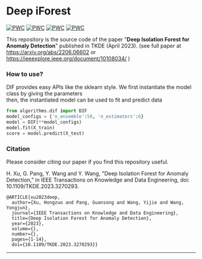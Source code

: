 # Deep iForest

[![PWC](https://img.shields.io/endpoint.svg?url=https://paperswithcode.com/badge/deep-isolation-forest-for-anomaly-detection/anomaly-detection-on-kaggle-credit-card-fraud)](https://paperswithcode.com/sota/anomaly-detection-on-kaggle-credit-card-fraud?p=deep-isolation-forest-for-anomaly-detection)
[![PWC](https://img.shields.io/endpoint.svg?url=https://paperswithcode.com/badge/deep-isolation-forest-for-anomaly-detection/anomaly-detection-on-forest-covertype)](https://paperswithcode.com/sota/anomaly-detection-on-forest-covertype?p=deep-isolation-forest-for-anomaly-detection)
[![PWC](https://img.shields.io/endpoint.svg?url=https://paperswithcode.com/badge/deep-isolation-forest-for-anomaly-detection/anomaly-detection-on-nb15-backdoor)](https://paperswithcode.com/sota/anomaly-detection-on-nb15-backdoor?p=deep-isolation-forest-for-anomaly-detection)
[![PWC](https://img.shields.io/endpoint.svg?url=https://paperswithcode.com/badge/deep-isolation-forest-for-anomaly-detection/anomaly-detection-on-nb15-dos)](https://paperswithcode.com/sota/anomaly-detection-on-nb15-dos?p=deep-isolation-forest-for-anomaly-detection)


This repository is the source code of the paper "**Deep Isolation Forest for Anomaly Detection**" published in TKDE (April 2023).  (see full paper at https://arxiv.org/abs/2206.06602 or https://ieeexplore.ieee.org/document/10108034/ )   


### How to use?


DIF provides easy APIs like the sklearn style.
We first instantiate the model class by giving the parameters  
then, the instantiated model can be used to fit and predict data

```python
from algorithms.dif import DIF
model_configs = {'n_ensemble':50, 'n_estimators':6}
model = DIF(**model_configs)
model.fit(X_train)
score = model.predict(X_test)
```



### Citation

Please consider citing our paper if you find this repository useful.  

H. Xu, G. Pang, Y. Wang and Y. Wang, "Deep Isolation Forest for Anomaly Detection," in IEEE Transactions on Knowledge and Data Engineering, doi: 10.1109/TKDE.2023.3270293.

```
@ARTICLE{xu2023deep,
  author={Xu, Hongzuo and Pang, Guansong and Wang, Yijie and Wang, Yongjun},
  journal={IEEE Transactions on Knowledge and Data Engineering}, 
  title={Deep Isolation Forest for Anomaly Detection}, 
  year={2023},
  volume={},
  number={},
  pages={1-14},
  doi={10.1109/TKDE.2023.3270293}}

```


---
